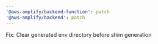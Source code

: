 ```yaml
---
'@aws-amplify/backend-function': patch
'@aws-amplify/backend': patch
---
```


Fix: Clear generated env directory before shim generation
